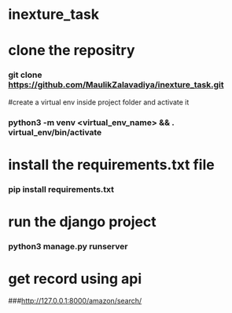 # inexture_task
# clone the repositry
  ### git clone https://github.com/MaulikZalavadiya/inexture_task.git

#create a virtual env inside project folder and activate it
  ### python3 -m venv <virtual_env_name> && . virtual_env/bin/activate

# install the requirements.txt file
  ### pip install requirements.txt
 

# run the django project
  ### python3 manage.py runserver

# get record using api
  ###http://127.0.0.1:8000/amazon/search/<keyword>
